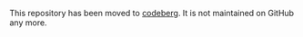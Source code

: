 This repository has been moved to [codeberg](https://codeberg.org/straightway/numbers). It is not maintained on GitHub any more.
